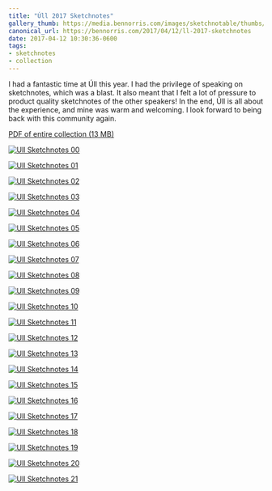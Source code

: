 ```yaml
---
title: "Úll 2017 Sketchnotes"
gallery_thumb: https://media.bennorris.com/images/sketchnotable/thumbs/ull-2017-sketchnotes-00.jpg
canonical_url: https://bennorris.com/2017/04/12/ll-2017-sketchnotes
date: 2017-04-12 10:30:36-0600
tags:
- sketchnotes
- collection
---
```


I had a fantastic time at Úll this year. I had the privilege of speaking on sketchnotes, which was a blast. It also meant that I felt a lot of pressure to product quality sketchnotes of the other speakers! In the end, Úll is all about the experience, and mine was warm and welcoming. I look forward to being back with this community again.

[PDF of entire collection (13 MB)](https://media.bennorris.com/images/sketchnotable/uploads/2019/665b05e4dd.pdf)

[![Ull Sketchnotes 00](https://media.bennorris.com/images/sketchnotable/ull-2017/ull-2017-sketchnotes-00.jpg)](https://media.bennorris.com/images/sketchnotable/ull-2017/ull-2017-sketchnotes-00.jpg)

[![Ull Sketchnotes 01](https://media.bennorris.com/images/sketchnotable/ull-2017/ull-2017-sketchnotes-01.jpg)](https://media.bennorris.com/images/sketchnotable/ull-2017/ull-2017-sketchnotes-01.jpg)

[![Ull Sketchnotes 02](https://media.bennorris.com/images/sketchnotable/ull-2017/ull-2017-sketchnotes-02.jpg)](https://media.bennorris.com/images/sketchnotable/ull-2017/ull-2017-sketchnotes-02.jpg)

[![Ull Sketchnotes 03](https://media.bennorris.com/images/sketchnotable/ull-2017/ull-2017-sketchnotes-03.jpg)](https://media.bennorris.com/images/sketchnotable/ull-2017/ull-2017-sketchnotes-03.jpg)

[![Ull Sketchnotes 04](https://media.bennorris.com/images/sketchnotable/ull-2017/ull-2017-sketchnotes-04.jpg)](https://media.bennorris.com/images/sketchnotable/ull-2017/ull-2017-sketchnotes-04.jpg)

[![Ull Sketchnotes 05](https://media.bennorris.com/images/sketchnotable/ull-2017/ull-2017-sketchnotes-05.jpg)](https://media.bennorris.com/images/sketchnotable/ull-2017/ull-2017-sketchnotes-05.jpg)

[![Ull Sketchnotes 06](https://media.bennorris.com/images/sketchnotable/ull-2017/ull-2017-sketchnotes-06.jpg)](https://media.bennorris.com/images/sketchnotable/ull-2017/ull-2017-sketchnotes-06.jpg)

[![Ull Sketchnotes 07](https://media.bennorris.com/images/sketchnotable/ull-2017/ull-2017-sketchnotes-07.jpg)](https://media.bennorris.com/images/sketchnotable/ull-2017/ull-2017-sketchnotes-07.jpg)

[![Ull Sketchnotes 08](https://media.bennorris.com/images/sketchnotable/ull-2017/ull-2017-sketchnotes-08.jpg)](https://media.bennorris.com/images/sketchnotable/ull-2017/ull-2017-sketchnotes-08.jpg)

[![Ull Sketchnotes 09](https://media.bennorris.com/images/sketchnotable/ull-2017/ull-2017-sketchnotes-09.jpg)](https://media.bennorris.com/images/sketchnotable/ull-2017/ull-2017-sketchnotes-09.jpg)

[![Ull Sketchnotes 10](https://media.bennorris.com/images/sketchnotable/ull-2017/ull-2017-sketchnotes-10.jpg)](https://media.bennorris.com/images/sketchnotable/ull-2017/ull-2017-sketchnotes-10.jpg)

[![Ull Sketchnotes 11](https://media.bennorris.com/images/sketchnotable/ull-2017/ull-2017-sketchnotes-11.jpg)](https://media.bennorris.com/images/sketchnotable/ull-2017/ull-2017-sketchnotes-11.jpg)

[![Ull Sketchnotes 12](https://media.bennorris.com/images/sketchnotable/ull-2017/ull-2017-sketchnotes-12.jpg)](https://media.bennorris.com/images/sketchnotable/ull-2017/ull-2017-sketchnotes-12.jpg)

[![Ull Sketchnotes 13](https://media.bennorris.com/images/sketchnotable/ull-2017/ull-2017-sketchnotes-13.jpg)](https://media.bennorris.com/images/sketchnotable/ull-2017/ull-2017-sketchnotes-13.jpg)

[![Ull Sketchnotes 14](https://media.bennorris.com/images/sketchnotable/ull-2017/ull-2017-sketchnotes-14.jpg)](https://media.bennorris.com/images/sketchnotable/ull-2017/ull-2017-sketchnotes-14.jpg)

[![Ull Sketchnotes 15](https://media.bennorris.com/images/sketchnotable/ull-2017/ull-2017-sketchnotes-15.jpg)](https://media.bennorris.com/images/sketchnotable/ull-2017/ull-2017-sketchnotes-15.jpg)

[![Ull Sketchnotes 16](https://media.bennorris.com/images/sketchnotable/ull-2017/ull-2017-sketchnotes-16.jpg)](https://media.bennorris.com/images/sketchnotable/ull-2017/ull-2017-sketchnotes-16.jpg)

[![Ull Sketchnotes 17](https://media.bennorris.com/images/sketchnotable/ull-2017/ull-2017-sketchnotes-17.jpg)](https://media.bennorris.com/images/sketchnotable/ull-2017/ull-2017-sketchnotes-17.jpg)

[![Ull Sketchnotes 18](https://media.bennorris.com/images/sketchnotable/ull-2017/ull-2017-sketchnotes-18.jpg)](https://media.bennorris.com/images/sketchnotable/ull-2017/ull-2017-sketchnotes-18.jpg)

[![Ull Sketchnotes 19](https://media.bennorris.com/images/sketchnotable/ull-2017/ull-2017-sketchnotes-19.jpg)](https://media.bennorris.com/images/sketchnotable/ull-2017/ull-2017-sketchnotes-19.jpg)

[![Ull Sketchnotes 20](https://media.bennorris.com/images/sketchnotable/ull-2017/ull-2017-sketchnotes-20.jpg)](https://media.bennorris.com/images/sketchnotable/ull-2017/ull-2017-sketchnotes-20.jpg)

[![Ull Sketchnotes 21](https://media.bennorris.com/images/sketchnotable/ull-2017/ull-2017-sketchnotes-21.jpg)](https://media.bennorris.com/images/sketchnotable/ull-2017/ull-2017-sketchnotes-21.jpg)